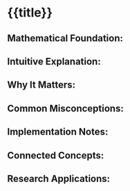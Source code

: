 # {{title}}

## Mathematical Foundation:
## Intuitive Explanation:
## Why It Matters:
## Common Misconceptions:
## Implementation Notes:
## Connected Concepts:
## Research Applications: